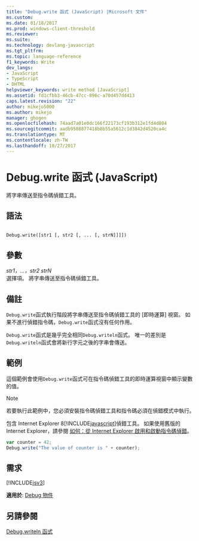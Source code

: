 ```yaml
---
title: "Debug.write 函式 (JavaScript) |Microsoft 文件"
ms.custom: 
ms.date: 01/18/2017
ms.prod: windows-client-threshold
ms.reviewer: 
ms.suite: 
ms.technology: devlang-javascript
ms.tgt_pltfrm: 
ms.topic: language-reference
f1_keywords: Write
dev_langs:
- JavaScript
- TypeScript
- DHTML
helpviewer_keywords: write method [JavaScript]
ms.assetid: fd1cfbb3-46cb-47cc-896c-a70d457dd413
caps.latest.revision: "22"
author: mikejo5000
ms.author: mikejo
manager: ghogen
ms.openlocfilehash: 74aad7a01e0dc166f22173cf193b312e1fd4d804
ms.sourcegitcommit: aadb9588877418b8b55a5612c1d3842d4520ca4c
ms.translationtype: MT
ms.contentlocale: zh-TW
ms.lasthandoff: 10/27/2017
---
```

# <a name="debugwrite-function-javascript"></a>Debug.write 函式 (JavaScript)
將字串傳送至指令碼偵錯工具。  
  
## <a name="syntax"></a>語法  
  
```  
  
Debug.write([str1 [, str2 [, ... [, strN]]]])  
```  
  
## <a name="parameters"></a>參數  
 *str1，...，str2 strN*  
 選擇項。 將字串傳送至指令碼偵錯工具。  
  
## <a name="remarks"></a>備註  
 `Debug.write`函式執行階段將字串傳送至指令碼偵錯工具的 [即時運算] 視窗。 如果不進行偵錯指令碼，`Debug.write`函式沒有任何作用。  
  
 `Debug.write`函式是幾乎完全相同`Debug.writeln`函式。 唯一的差別是`Debug.writeln`函式會將新行字元之後的字串會傳送。  
  
## <a name="example"></a>範例  
 這個範例會使用`Debug.write`函式可在指令碼偵錯工具的即時運算視窗中顯示變數的值。  
  
> [!NOTE]
>  若要執行此範例中，您必須安裝指令碼偵錯工具和指令碼必須在偵錯模式中執行。  
>   
>  包含 Internet Explorer 8[!INCLUDE[javascript](../../javascript/includes/javascript-md.md)]偵錯工具。 如果使用舊版的 Internet Explorer，請參閱 [如何：從 Internet Explorer 啟用和啟動指令碼偵錯](http://go.microsoft.com/fwlink/?LinkId=133801)。  
  
```JavaScript  
var counter = 42;  
Debug.write("The value of counter is " + counter);  
```  
  
## <a name="requirements"></a>需求  
 [!INCLUDE[jsv3](../../javascript/reference/includes/jsv3-md.md)]  
  
 **適用於**: [Debug 物件](../../javascript/reference/debug-object-javascript.md)  
  
## <a name="see-also"></a>另請參閱  
 [Debug.writeln 函式](../../javascript/reference/debug-writeln-function-javascript.md)